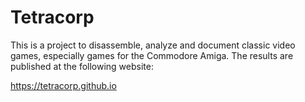 # Tetracorp

This is a project to disassemble, analyze and document classic video games,
especially games for the Commodore Amiga. The results are published at the
following website:

<https://tetracorp.github.io>
